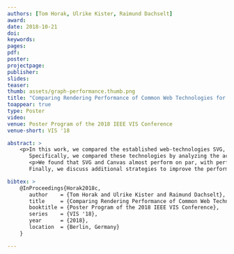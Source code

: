 ```yaml
---
authors: [Tom Horak, Ulrike Kister, Raimund Dachselt]
award:
date: 2018-10-21
doi:
keywords:
pages:
pdf:
poster:
projectpage:
publisher:
slides:
teaser:
thumb: assets/graph-performance.thumb.png
title: "Comparing Rendering Performance of Common Web Technologies for Large Graphs"
toappear: true
type: Poster
video:
venue: Poster Program of the 2018 IEEE VIS Conference
venue-short: VIS '18

abstract: >
    <p>In this work, we compared the established web-technologies SVG, Canvas, and WebGL regarding their performance for large visualizations.
       Specifically, we compared these technologies by analyzing the achievable frames per second (FPS) in exemplary implementations of a tree visualization with increasing number of elements.</p>
       <p>We found that SVG and Canvas almost perform on par, with performance drops starting at around 10,000 graphical elements, while WebGL performs slightly better when showing text elements and stays almost unaffected by increasing node quantities without text elements.
       Finally, we discuss additional strategies to improve the performance in certain situations.</p>

bibtex: >
    @InProceedings{Horak2018c,
       author    = {Tom Horak and Ulrike Kister and Raimund Dachselt},
       title     = {Comparing Rendering Performance of Common Web Technologies for Large Graphs},
       booktitle = {Poster Program of the 2018 IEEE VIS Conference},
       series    = {VIS '18},
       year      = {2018},
       location  = {Berlin, Germany}
    }

---
```


